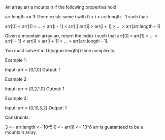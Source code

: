 An array arr a mountain if the following properties hold:


arr.length >= 3
There exists some i with 0 < i < arr.length - 1 such that:

arr[0] < arr[1] < ... < arr[i - 1] < arr[i] 
arr[i] > arr[i + 1] > ... > arr[arr.length - 1]




Given a mountain array arr, return the index i such that arr[0] < arr[1] <
... < arr[i - 1] < arr[i] > arr[i + 1] > ... > arr[arr.length - 1].

You must solve it in O(log(arr.length)) time complexity.


Example 1:


Input: arr = [0,1,0]
Output: 1


Example 2:


Input: arr = [0,2,1,0]
Output: 1


Example 3:


Input: arr = [0,10,5,2]
Output: 1



Constraints:


3 <= arr.length <= 10^5
0 <= arr[i] <= 10^6
arr is guaranteed to be a mountain array.





